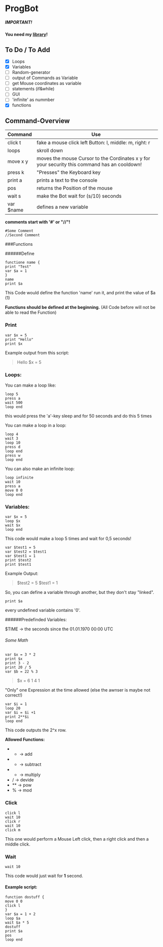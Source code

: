 # ProgBot

##### IMPORTANT!
__You need my [library](http://github.com/mrbesen/Y-Lib)!__

## To Do / To Add
- [x] Loops
- [x] Variables
- [ ] Random-generator
- [ ] output of Commands as Variable
- [ ] get Mouse coordinates as variable
- [ ] statements (if&while)
- [ ] GUI
- [ ] 'infinite' as nummber
- [x] functions

## Command-Overview
Command | Use
--------|----------
click t | fake a mouse click left Button: l, middle: m, right: r
loops | skroll down 
move x y | moves the mouse Cursor to the Cordinates x y for your security this command has an cooldown!
press k | "Presses" the Keyboard key
print a | prints a text to the console
pos | returns the Position of the mouse
wait s |make the Bot wait for (s/10) seconds
var $name | defines a new variable

__comments start with '#' or "//"!__

```
#Some Comment
//Second Comment
```

###Functions

######Define
```
functione name {
print "Test"
var $a = 1
}
name
print $a
```
This Code would define the function 'name' run it, and print the value of $a (1)

__Functiuns should be defined at the beginning.__ (All Code before will not be able to read the Function)


### Print
```
var $x = 5
print "Hello"
print $x
```
Example output from this script:

>Hello
>$x = 5

### Loops:
You can make a loop like:
```
loop 5
press a
wait 500
loop end
```
this would press the 'a'-key sleep and for 50 seconds and do this 5 times

You can make a loop in a loop:
```
loop 4
wait 3
loop 10
press d
loop end
press w
loop end
```

You can also make an infinite loop:
```
loop infinite
wait 10
press a
move 0 0
loop end
```

### Variables:
```
var $x = 5
loop $x
wait $x
loop end
```
This code would make a loop 5 times and wait for 0,5 seconds!

```
var $test1 = 5
var $test2 = $test1
var $test1 = 1
print $test2
print $test1
```
Example Output:
>$test2 = 5
>$test1 = 1

So, you can define a variable through another, but they don't stay "linked".

```
print $a
```
every undefined variable contains '0'.

######Predefinded Variables: 

$TIME -> the seconds since the 01.01.1970 00:00 UTC

###### Some Math
```
var $x = 3 * 2
print $x
print 3 - 2
print 20 / 5
var $b = 22 % 3
```
>$x = 6
>1
>4
>1

"Only" one Expression at the time allowed (else the awnser is maybe not correct!)

```
var $i = 1
loop 20
var $i = $i +1
print 2**$i
loop end
```
This code outputs the 2^x row.

__Allowed Functions:__
- + → add
- - → subtract
- * → multiply
- / → devide
- ** → pow
- % → mod


### Click
```
click l
wait 10
click r
wait 10
click m
```
This one would perform a Mouse Left click, then a right click and then a middle click.

### Wait
```
wait 10
```
This code would just wait for __1__ second.

#### Example script:
```
function dostuff {
move 0 0
click l
}
var $a = 1 + 2
loop $a
wait $a * 5
dostuff
print $a
pos
loop end
```